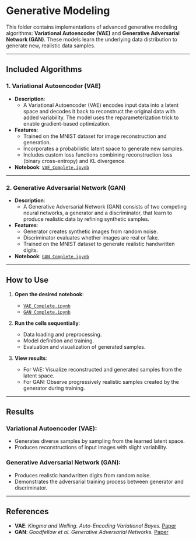 # Generative Modeling

This folder contains implementations of advanced generative modeling algorithms: **Variational Autoencoder (VAE)** and **Generative Adversarial Network (GAN)**. These models learn the underlying data distribution to generate new, realistic data samples.

---

## Included Algorithms

### 1. **Variational Autoencoder (VAE)**

- **Description**:
  - A Variational Autoencoder (VAE) encodes input data into a latent space and decodes it back to reconstruct the original data with added variability. The model uses the reparameterization trick to enable gradient-based optimization.
- **Features**:
  - Trained on the MNIST dataset for image reconstruction and generation.
  - Incorporates a probabilistic latent space to generate new samples.
  - Includes custom loss functions combining reconstruction loss (binary cross-entropy) and KL divergence.
- **Notebook**: [`VAE_Complete.ipynb`](./VAE_Complete.ipynb)

---

### 2. **Generative Adversarial Network (GAN)**

- **Description**:
  - A Generative Adversarial Network (GAN) consists of two competing neural networks, a generator and a discriminator, that learn to produce realistic data by refining synthetic samples.
- **Features**:
  - Generator creates synthetic images from random noise.
  - Discriminator evaluates whether images are real or fake.
  - Trained on the MNIST dataset to generate realistic handwritten digits.
- **Notebook**: [`GAN Complete.ipynb`](./GAN%20Complete.ipynb)

---

## How to Use

1. **Open the desired notebook**:

   - [`VAE_Complete.ipynb`](./VAE_Complete.ipynb)
   - [`GAN Complete.ipynb`](./GAN%20Complete.ipynb)

2. **Run the cells sequentially**:

   - Data loading and preprocessing.
   - Model definition and training.
   - Evaluation and visualization of generated samples.

3. **View results**:
   - For VAE: Visualize reconstructed and generated samples from the latent space.
   - For GAN: Observe progressively realistic samples created by the generator during training.

---

## Results

### Variational Autoencoder (VAE):

- Generates diverse samples by sampling from the learned latent space.
- Produces reconstructions of input images with slight variability.

### Generative Adversarial Network (GAN):

- Produces realistic handwritten digits from random noise.
- Demonstrates the adversarial training process between generator and discriminator.

---

## References

- **VAE**: _Kingma and Welling. Auto-Encoding Variational Bayes._ [Paper](https://arxiv.org/abs/1312.6114)
- **GAN**: _Goodfellow et al. Generative Adversarial Networks._ [Paper](https://arxiv.org/abs/1406.2661)
